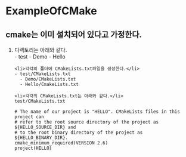 # ExampleOfCMake

## cmake는 이미 설치되어 있다고 가정한다.


<ol type="1"> 
	<li>디렉토리는 아래와 같다.</li>
	- test
	  - Demo
	  - Hello

	<li>각각의 폴더에 CMakeLists.txt파일을 생성한다.</li>
	- test/CMakeLists.txt
	  - Demo/CMakeLists.txt
	  - Hello/CmakeLists.txt

	<li>각각의 CMakeLists.txt는 아래와 같다.</li>
	test/CMakeLists.txt

	# The name of our project is "HELLO". CMakeLists files in this project can
	# refer to the root source directory of the project as ${HELLO_SOURCE_DIR} and
	# to the root binary directory of the project as ${HELLO_BINARY_DIR}.
	cmake_minimum_required(VERSION 2.6)
	project(HELLO)
</ol>